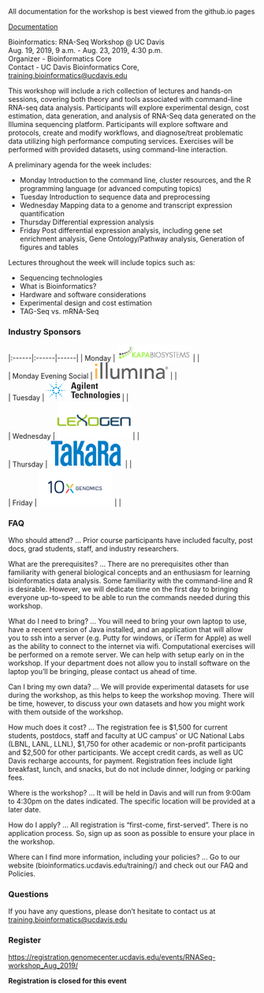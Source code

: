 All documentation for the workshop is best viewed from the github.io pages

[Documentation](https://ucdavis-bioinformatics-training.github.io/ucdavis-bioinformatics-training_template/)

Bioinformatics: RNA-Seq Workshop @ UC Davis  
Aug. 19, 2019, 9 a.m. - Aug. 23, 2019, 4:30 p.m.  
Organizer - Bioinformatics Core  
Contact - UC Davis Bioinformatics Core, training.bioinformatics@ucdavis.edu

This workshop will include a rich collection of lectures and hands-on sessions, covering both theory and tools associated with command-line RNA-seq data analysis. Participants will explore experimental design, cost estimation, data generation, and analysis of RNA-Seq data generated on the Illumina sequencing platform. Participants will explore software and protocols, create and modify workflows, and diagnose/treat problematic data utilizing high performance computing services. Exercises will be performed with provided datasets, using command-line interaction.

A preliminary agenda for the week includes:

* Monday	Introduction to the command line, cluster resources, and the R programming language (or advanced computing topics)
* Tuesday	Introduction to sequence data and preprocessing
* Wednesday        	Mapping data to a genome and transcript expression quantification
* Thursday	Differential expression analysis
* Friday	Post differential expression analysis, including gene set enrichment analysis, Gene Ontology/Pathway analysis, Generation of figures and tables

Lectures throughout the week will include topics such as:

* Sequencing technologies
* What is Bioinformatics?
* Hardware and software considerations
* Experimental design and cost estimation
* TAG-Seq vs. mRNA-Seq

### Industry Sponsors

|:------|:------|------|
| Monday | <img src="base_figures/kapa.jpeg" alt="kapa" width="150px"/> |  |  
| Monday Evening Social |  <img src="base_figures/illumina.png" alt="illumina" width="150px"/> |    |  
| Tuesday | <img src="base_figures/agilant.png" alt="agilant" width="150px"/> |    |  
| Wednesday | <img src="base_figures/lexogen.jpeg" alt="lexogen" width="150px"/> |    |  
| Thursday | <img src="base_figures/takara.png" alt="takara" width="150px"/> |    |  
| Friday | <img src="base_figures/10x.png" alt="10x genomics" width="150px"/> |    |  

### FAQ

Who should attend? … Prior course participants have included faculty, post docs, grad students, staff, and industry researchers.

What are the prerequisites? … There are no prerequisites other than familiarity with general biological concepts and an enthusiasm for learning bioinformatics data analysis. Some familiarity with the command-line and R is desirable.  However, we will dedicate time on the first day to bringing everyone up-to-speed to be able to run the commands needed during this workshop.

What do I need to bring? … You will need to bring your own laptop to use, have a recent version of Java installed, and an application that will allow you to ssh into a server (e.g. Putty for windows, or iTerm for Apple) as well as the ability to connect to the internet via wifi. Computational exercises will be performed on a remote server. We can help with setup early on in the workshop. If your department does not allow you to install software on the laptop you’ll be bringing, please contact us ahead of time.

Can I bring my own data? … We will provide experimental datasets for use during the workshop, as this helps to keep the workshop moving. There will be time, however, to discuss your own datasets and how you might work with them outside of the workshop.

How much does it cost? … The registration fee is $1,500 for current students, postdocs, staff and faculty at UC campus' or UC National Labs (LBNL, LANL, LLNL), $1,750 for other academic or non-profit participants and $2,500 for other participants. We accept credit cards, as well as UC Davis recharge accounts, for payment.  Registration fees include light breakfast, lunch, and snacks, but do not include dinner, lodging or parking fees.

Where is the workshop? … It will be held in Davis and will run from 9:00am to 4:30pm on the dates indicated. The specific location will be provided at a later date.

How do I apply? … All registration is “first-come, first-served”. There is no application process.  So, sign up as soon as possible to ensure your place in the workshop.

Where can I find more information, including your policies?  ... Go to our website (bioinformatics.ucdavis.edu/training/) and check out our FAQ and Policies.

### Questions

If you have any questions, please don’t hesitate to contact us at training.bioinformatics@ucdavis.edu


### Register

https://registration.genomecenter.ucdavis.edu/events/RNASeq-workshop_Aug_2019/  

**Registration is closed for this event**
